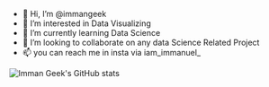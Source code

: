 - 👋 Hi, I’m @immangeek
- 👀 I’m interested in Data Visualizing
- 🌱 I’m currently learning Data Science
- 💞️ I’m looking to collaborate on any data Science Related Project  
- 📫 you can reach me in insta via iam_immanuel_
<!---
immangeek/immangeek is a ✨ special ✨ repository because its `README.md` (this file) appears on your GitHub profile.
You can click the Preview link to take a look at your changes.
--->

![Imman Geek's GitHub stats](https://github-readme-stats.vercel.app/api?username=immangeek&show_icons=true)


